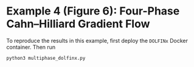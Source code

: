 # Example 4 (Figure 6): Four-Phase Cahn–Hilliard Gradient Flow

To reproduce the results in this example, first deploy the `DOLFINx` Docker container.
Then run

```bash
python3 multiphase_dolfinx.py
```
